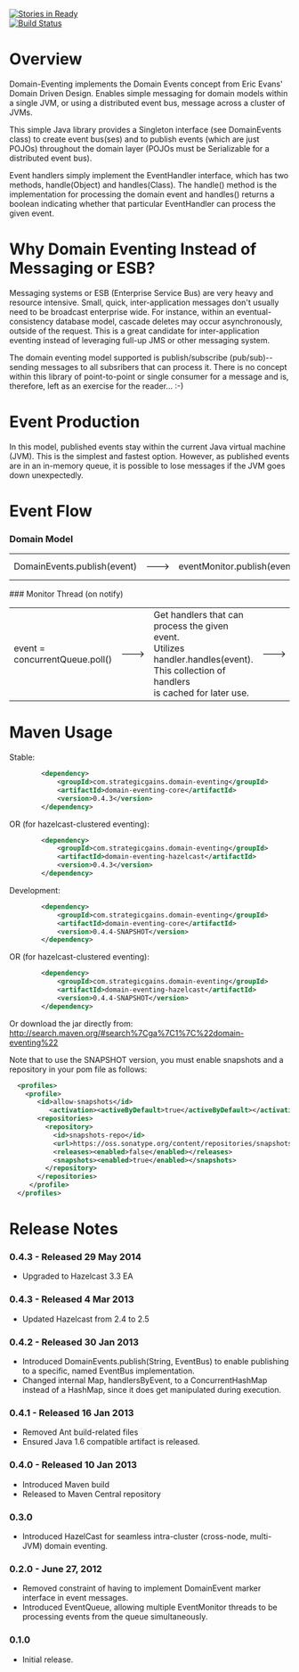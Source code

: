 [![Stories in Ready](https://badge.waffle.io/tfredrich/Domain-Eventing.png?label=ready)](https://waffle.io/tfredrich/Domain-Eventing)  
[![Build Status](https://buildhive.cloudbees.com/job/tfredrich/job/Domain-Eventing/badge/icon)](https://buildhive.cloudbees.com/job/tfredrich/job/Domain-Eventing/)

Overview
========
Domain-Eventing implements the Domain Events concept from Eric Evans' Domain Driven Design.  Enables simple messaging
for domain models within a single JVM, or using a distributed event bus, message across a cluster of JVMs.

This simple Java library provides a Singleton interface (see DomainEvents class) to create event bus(ses) and to
publish events (which are just POJOs) throughout the domain layer (POJOs must be Serializable for a distributed
event bus).

Event handlers simply implement the EventHandler interface, which has two methods, handle(Object) and handles(Class).
The handle() method is the implementation for processing the domain event and handles() returns a boolean indicating
whether that particular EventHandler can process the given event.

Why Domain Eventing Instead of Messaging or ESB?
================================================
Messaging systems or ESB (Enterprise Service Bus) are very heavy and resource intensive. Small, quick, inter-application
messages don't usually need to be broadcast enterprise wide.  For instance, within an eventual-consistency database
model, cascade deletes may occur asynchronously, outside of the request.  This is a great candidate for inter-application
eventing instead of leveraging full-up JMS or other messaging system.

The domain eventing model supported is publish/subscribe (pub/sub)--sending messages to all subsribers that can process it.
There is no concept within this library of point-to-point or single consumer for a message and is, therefore, left as
an exercise for the reader... :-)

Event Production
================
In this model, published events stay within the current Java virtual machine (JVM).  This is the simplest and fastest option.
However, as published events are in an in-memory queue, it is possible to lose messages if the JVM goes down unexpectedly.

Event Flow
==========
### Domain Model
<table border="0">
	<tr>
		<td>DomainEvents.publish(event)</td>
		<td>---&gt;</td>
		<td>eventMonitor.publish(event)</td>
		<td>---&gt;</td>
		<td>concurrentQueue.add(event)<br/>monitorThread.notify()</td>
	</tr>
</table>
### Monitor Thread (on notify)
<table border="0">
	<tr>
		<td>event = concurrentQueue.poll()</td>
		<td>---&gt;</td>
		<td>Get handlers that can process the given event.<br/>Utilizes handler.handles(event).<br/>This collection of handlers<br/>is cached for later use.</td>
		<td>---&gt;</td>
		<td>handler.handle(event)<br/>(for each handler)<br/>Each handler run in its own executor.</td>
	</tr>
</table>

Maven Usage
===========
Stable:
```xml
		<dependency>
			<groupId>com.strategicgains.domain-eventing</groupId>
			<artifactId>domain-eventing-core</artifactId>
			<version>0.4.3</version>
		</dependency>
```
OR (for hazelcast-clustered eventing):
```xml
		<dependency>
			<groupId>com.strategicgains.domain-eventing</groupId>
			<artifactId>domain-eventing-hazelcast</artifactId>
			<version>0.4.3</version>
		</dependency>
```
Development:
```xml
		<dependency>
			<groupId>com.strategicgains.domain-eventing</groupId>
			<artifactId>domain-eventing-core</artifactId>
			<version>0.4.4-SNAPSHOT</version>
		</dependency>
```
OR (for hazelcast-clustered eventing):
```xml
		<dependency>
			<groupId>com.strategicgains.domain-eventing</groupId>
			<artifactId>domain-eventing-hazelcast</artifactId>
			<version>0.4.4-SNAPSHOT</version>
		</dependency>
```

Or download the jar directly from: 
http://search.maven.org/#search%7Cga%7C1%7C%22domain-eventing%22

Note that to use the SNAPSHOT version, you must enable snapshots and a repository in your pom file as follows:
```xml
  <profiles>
    <profile>
       <id>allow-snapshots</id>
          <activation><activeByDefault>true</activeByDefault></activation>
       <repositories>
         <repository>
           <id>snapshots-repo</id>
           <url>https://oss.sonatype.org/content/repositories/snapshots</url>
           <releases><enabled>false</enabled></releases>
           <snapshots><enabled>true</enabled></snapshots>
         </repository>
       </repositories>
     </profile>
  </profiles>
```

Release Notes
=============
### 0.4.3 - Released 29 May 2014
* Upgraded to Hazelcast 3.3 EA

### 0.4.3 - Released 4 Mar 2013
* Updated Hazelcast from 2.4 to 2.5

### 0.4.2 - Released 30 Jan 2013
* Introduced DomainEvents.publish(String, EventBus) to enable publishing to a specific, named EventBus implementation.
* Changed internal Map, handlersByEvent, to a ConcurrentHashMap instead of a HashMap, since it does get manipulated during execution.

### 0.4.1 - Released 16 Jan 2013
* Removed Ant build-related files
* Ensured Java 1.6 compatible artifact is released.

### 0.4.0 - Released 10 Jan 2013
* Introduced Maven build
* Released to Maven Central repository

### 0.3.0
* Introduced HazelCast for seamless intra-cluster (cross-node, multi-JVM) domain eventing.

### 0.2.0 - June 27, 2012
* Removed constraint of having to implement DomainEvent marker interface in event messages.
* Introduced EventQueue, allowing multiple EventMonitor threads to be processing events from the queue simultaneously.

### 0.1.0
* Initial release.
